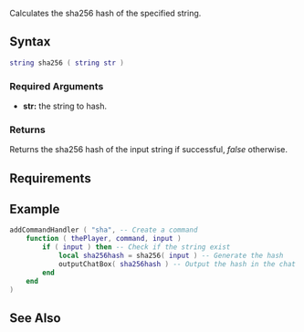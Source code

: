 Calculates the sha256 hash of the specified string.

Syntax
------

``` lua
string sha256 ( string str )
```

### Required Arguments

-   **str:** the string to hash.

### Returns

Returns the sha256 hash of the input string if successful, *false* otherwise.

Requirements
------------

Example
-------

``` lua
addCommandHandler ( "sha", -- Create a command
    function ( thePlayer, command, input )
        if ( input ) then -- Check if the string exist
            local sha256hash = sha256( input ) -- Generate the hash
            outputChatBox( sha256hash ) -- Output the hash in the chat
        end
    end
)
```

See Also
--------
